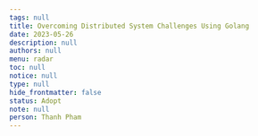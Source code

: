 ```yaml
---
tags: null
title: Overcoming Distributed System Challenges Using Golang
date: 2023-05-26
description: null
authors: null
menu: radar
toc: null
notice: null
type: null
hide_frontmatter: false
status: Adopt
note: null
person: Thanh Pham
---
```



